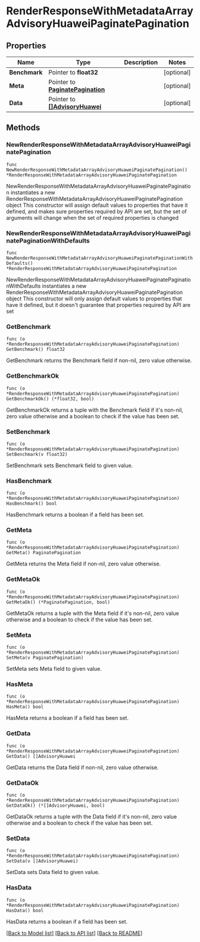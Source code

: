# RenderResponseWithMetadataArrayAdvisoryHuaweiPaginatePagination

## Properties

Name | Type | Description | Notes
------------ | ------------- | ------------- | -------------
**Benchmark** | Pointer to **float32** |  | [optional] 
**Meta** | Pointer to [**PaginatePagination**](PaginatePagination.md) |  | [optional] 
**Data** | Pointer to [**[]AdvisoryHuawei**](AdvisoryHuawei.md) |  | [optional] 

## Methods

### NewRenderResponseWithMetadataArrayAdvisoryHuaweiPaginatePagination

`func NewRenderResponseWithMetadataArrayAdvisoryHuaweiPaginatePagination() *RenderResponseWithMetadataArrayAdvisoryHuaweiPaginatePagination`

NewRenderResponseWithMetadataArrayAdvisoryHuaweiPaginatePagination instantiates a new RenderResponseWithMetadataArrayAdvisoryHuaweiPaginatePagination object
This constructor will assign default values to properties that have it defined,
and makes sure properties required by API are set, but the set of arguments
will change when the set of required properties is changed

### NewRenderResponseWithMetadataArrayAdvisoryHuaweiPaginatePaginationWithDefaults

`func NewRenderResponseWithMetadataArrayAdvisoryHuaweiPaginatePaginationWithDefaults() *RenderResponseWithMetadataArrayAdvisoryHuaweiPaginatePagination`

NewRenderResponseWithMetadataArrayAdvisoryHuaweiPaginatePaginationWithDefaults instantiates a new RenderResponseWithMetadataArrayAdvisoryHuaweiPaginatePagination object
This constructor will only assign default values to properties that have it defined,
but it doesn't guarantee that properties required by API are set

### GetBenchmark

`func (o *RenderResponseWithMetadataArrayAdvisoryHuaweiPaginatePagination) GetBenchmark() float32`

GetBenchmark returns the Benchmark field if non-nil, zero value otherwise.

### GetBenchmarkOk

`func (o *RenderResponseWithMetadataArrayAdvisoryHuaweiPaginatePagination) GetBenchmarkOk() (*float32, bool)`

GetBenchmarkOk returns a tuple with the Benchmark field if it's non-nil, zero value otherwise
and a boolean to check if the value has been set.

### SetBenchmark

`func (o *RenderResponseWithMetadataArrayAdvisoryHuaweiPaginatePagination) SetBenchmark(v float32)`

SetBenchmark sets Benchmark field to given value.

### HasBenchmark

`func (o *RenderResponseWithMetadataArrayAdvisoryHuaweiPaginatePagination) HasBenchmark() bool`

HasBenchmark returns a boolean if a field has been set.

### GetMeta

`func (o *RenderResponseWithMetadataArrayAdvisoryHuaweiPaginatePagination) GetMeta() PaginatePagination`

GetMeta returns the Meta field if non-nil, zero value otherwise.

### GetMetaOk

`func (o *RenderResponseWithMetadataArrayAdvisoryHuaweiPaginatePagination) GetMetaOk() (*PaginatePagination, bool)`

GetMetaOk returns a tuple with the Meta field if it's non-nil, zero value otherwise
and a boolean to check if the value has been set.

### SetMeta

`func (o *RenderResponseWithMetadataArrayAdvisoryHuaweiPaginatePagination) SetMeta(v PaginatePagination)`

SetMeta sets Meta field to given value.

### HasMeta

`func (o *RenderResponseWithMetadataArrayAdvisoryHuaweiPaginatePagination) HasMeta() bool`

HasMeta returns a boolean if a field has been set.

### GetData

`func (o *RenderResponseWithMetadataArrayAdvisoryHuaweiPaginatePagination) GetData() []AdvisoryHuawei`

GetData returns the Data field if non-nil, zero value otherwise.

### GetDataOk

`func (o *RenderResponseWithMetadataArrayAdvisoryHuaweiPaginatePagination) GetDataOk() (*[]AdvisoryHuawei, bool)`

GetDataOk returns a tuple with the Data field if it's non-nil, zero value otherwise
and a boolean to check if the value has been set.

### SetData

`func (o *RenderResponseWithMetadataArrayAdvisoryHuaweiPaginatePagination) SetData(v []AdvisoryHuawei)`

SetData sets Data field to given value.

### HasData

`func (o *RenderResponseWithMetadataArrayAdvisoryHuaweiPaginatePagination) HasData() bool`

HasData returns a boolean if a field has been set.


[[Back to Model list]](../README.md#documentation-for-models) [[Back to API list]](../README.md#documentation-for-api-endpoints) [[Back to README]](../README.md)


